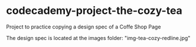 # codecademy-project-the-cozy-tea
Project to practice copying a design spec of a Coffe Shop Page

The design spec is located at the images folder: "img-tea-cozy-redline.jpg"
